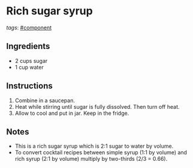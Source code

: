 # Rich sugar syrup

*tags*: [#component](../tags/component.md)

## Ingredients

- 2 cups sugar
- 1 cup water

## Instructions

1. Combine in a saucepan.
2. Heat while stirring until sugar is fully dissolved. Then turn off heat.
3. Allow to cool and put in jar. Keep in the fridge.

## Notes

- This is a rich sugar syrup which is 2:1 sugar to water by volume.
- To convert cocktail recipes between simple syrup (1:1 by volume) and rich syrup (2:1 by volume) multiply by two-thirds (2/3 = 0.66).
